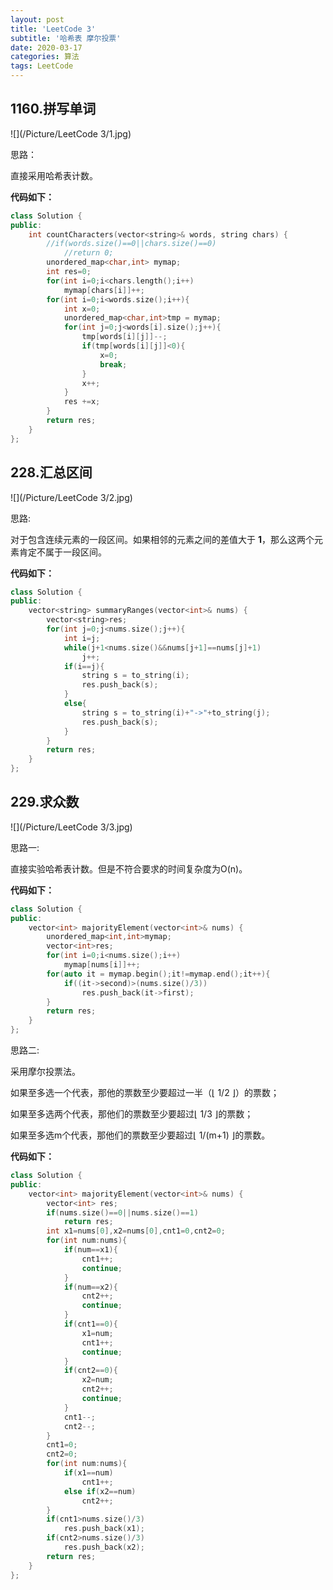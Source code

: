 ```yaml
---
layout: post
title: 'LeetCode 3'
subtitle: '哈希表 摩尔投票'
date: 2020-03-17
categories: 算法
tags: LeetCode
---
```


## 1160.拼写单词

![](/Picture/LeetCode 3/1.jpg)

思路：

直接采用哈希表计数。

**代码如下：**

```cpp
class Solution {
public:
    int countCharacters(vector<string>& words, string chars) {
        //if(words.size()==0||chars.size()==0)
            //return 0;
    	unordered_map<char,int> mymap;
    	int res=0;
    	for(int i=0;i<chars.length();i++)
    		mymap[chars[i]]++;
    	for(int i=0;i<words.size();i++){
    		int x=0;
    		unordered_map<char,int>tmp = mymap;
    		for(int j=0;j<words[i].size();j++){
    			tmp[words[i][j]]--;
    			if(tmp[words[i][j]]<0){
                    x=0;
    				break;
    			}
    			x++;
    		}
    		res +=x;
    	}
    	return res;
    }
};
```

## 228.汇总区间

![](/Picture/LeetCode 3/2.jpg)

思路:

对于包含连续元素的一段区间。如果相邻的元素之间的差值大于 **1**，那么这两个元素肯定不属于一段区间。

**代码如下：**

```cpp
class Solution {
public:
    vector<string> summaryRanges(vector<int>& nums) {
    	vector<string>res;
    	for(int j=0;j<nums.size();j++){
    		int i=j;
    		while(j+1<nums.size()&&nums[j+1]==nums[j]+1)
    			j++;
    		if(i==j){
    			string s = to_string(i);
    			res.push_back(s);
    		}
    		else{
    			string s = to_string(i)+"->"+to_string(j);
    			res.push_back(s);
    		}
    	}
    	return res;
    }
};
```

## 229.求众数

![](/Picture/LeetCode 3/3.jpg)

思路一:

直接实验哈希表计数。但是不符合要求的时间复杂度为O(n)。

**代码如下：**

```cpp
class Solution {
public:
    vector<int> majorityElement(vector<int>& nums) {
    	unordered_map<int,int>mymap;
    	vector<int>res;
    	for(int i=0;i<nums.size();i++)
    		mymap[nums[i]]++;
    	for(auto it = mymap.begin();it!=mymap.end();it++){
    		if((it->second)>(nums.size()/3))
    			res.push_back(it->first);
    	}
    	return res;
    }
};

```

思路二:

采用摩尔投票法。

如果至多选一个代表，那他的票数至少要超过一半（⌊ 1/2 ⌋）的票数；

如果至多选两个代表，那他们的票数至少要超过⌊ 1/3 ⌋的票数；

如果至多选m个代表，那他们的票数至少要超过⌊ 1/(m+1) ⌋的票数。

**代码如下：**

```cpp
class Solution {
public:
    vector<int> majorityElement(vector<int>& nums) {
    	vector<int> res;
    	if(nums.size()==0||nums.size()==1)
    		return res;
    	int x1=nums[0],x2=nums[0],cnt1=0,cnt2=0;
    	for(int num:nums){
    		if(num==x1){
    			cnt1++;
    			continue;
    		}
    		if(num==x2){
    			cnt2++;
    			continue;
    		}
    		if(cnt1==0){
    			x1=num;
    			cnt1++;
    			continue;
    		}
    		if(cnt2==0){
    			x2=num;
    			cnt2++;
    			continue;
    		}
    		cnt1--;
    		cnt2--;
    	}
    	cnt1=0;
    	cnt2=0;
    	for(int num:nums){
    		if(x1==num)
    			cnt1++;
    		else if(x2==num)
    			cnt2++;
    	}
    	if(cnt1>nums.size()/3)
    		res.push_back(x1);
    	if(cnt2>nums.size()/3)
    		res.push_back(x2);
    	return res;
    }
};
```

